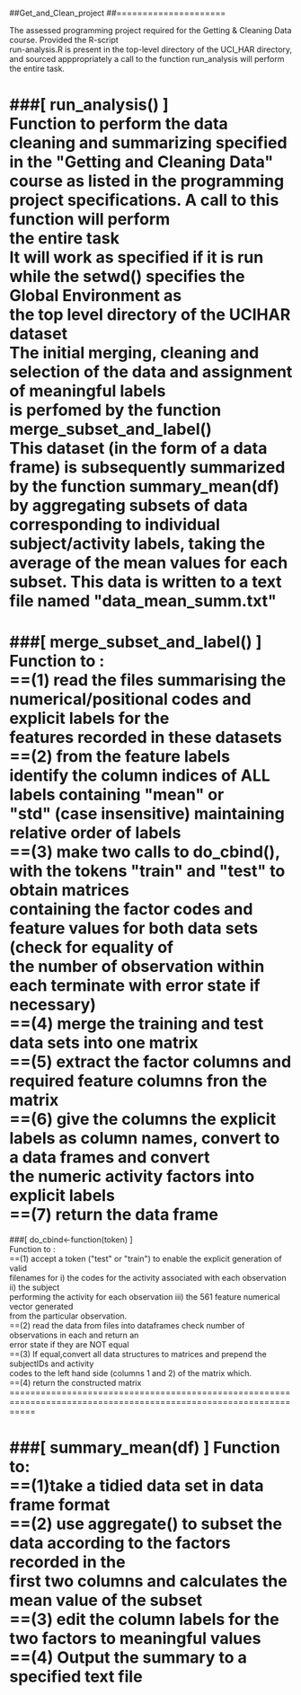 ##Get_and_Clean_project
##=====================

The assessed programming project required for the Getting & Cleaning Data course. Provided the R-script  
run-analysis.R is present in the top-level directory of the UCI_HAR directory, and sourced apppropriately
a call to the function run_analysis will perform the entire task. 

###[ run_analysis() ]  
 Function to perform the data cleaning and summarizing specified in the "Getting and Cleaning Data"  
 course as listed in the programming project specifications. A call to this function  will perform  
 the entire task  
 It will work as specified if it is run while the setwd() specifies the Global Environment as  
 the top level directory of the UCIHAR dataset  
 The initial merging, cleaning and selection of the data and assignment of meaningful labels  
 is perfomed by the function merge_subset_and_label()  
 This dataset (in the form of a data frame) is subsequently summarized by the function summary_mean(df)  
 by aggregating subsets of data corresponding to individual subject/activity labels, taking the   
 average of the mean values for each subset. This data is written to a text file named "data_mean_summ.txt"  
 =================================================================================================================  


###[ merge_subset_and_label() ]   
Function to :  
 ==(1) read the files summarising the numerical/positional codes and explicit labels for the   
   features recorded in these datasets   
 ==(2) from the feature labels identify the column indices of ALL labels containing "mean" or  
   "std" (case insensitive) maintaining relative order of labels  
 ==(3) make two calls to do_cbind(), with the tokens "train" and "test" to obtain matrices   
   containing the factor codes and feature values for both data sets (check for equality of  
   the number of observation within each terminate with error state if necessary)  
 ==(4) merge the training and test data sets into one matrix  
 ==(5) extract the factor columns and required feature columns fron the matrix  
 ==(6) give the columns the explicit labels as column names, convert to a data frames and convert   
      the numeric activity factors into explicit labels  
 ==(7) return the data frame  
 =================================================================================================================  


###[ do_cbind<-function(token) ]   
 Function to :  
 ==(1) accept a token ("test" or "train") to enable the explicit generation of valid  
    filenames for i) the codes for the activity associated with each observation ii) the subject  
    performing the activity for each observation iii) the 561 feature numerical vector generated  
    from the particular observation.  
 ==(2) read the data from files into dataframes check number of observations in each and return an  
    error state if they are NOT equal  
 ==(3) If equal,convert all data structures to matrices and prepend the subjectIDs and activity  
    codes to the left hand side (columns 1 and 2) of the matrix which.  
 ==(4) return the constructed matrix   =================================================================================================================    


###[ summary_mean(df) ]
 Function to:  
 ==(1)take a tidied data set in data frame format  
 ==(2) use aggregate() to subset the data according to the factors recorded in the   
   first two columns and calculates the mean value of the subset   
 ==(3) edit the column labels for the two factors to meaningful values   
 ==(4) Output the summary to a specified text file    
 =================================================================================================================  
